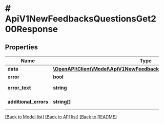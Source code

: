 # # ApiV1NewFeedbacksQuestionsGet200Response

## Properties

Name | Type | Description | Notes
------------ | ------------- | ------------- | -------------
**data** | [**\OpenAPI\Client\Model\ApiV1NewFeedbacksQuestionsGet200ResponseData**](ApiV1NewFeedbacksQuestionsGet200ResponseData.md) |  | [optional]
**error** | **bool** | Есть ли ошибка | [optional]
**error_text** | **string** | Описание ошибки | [optional]
**additional_errors** | **string[]** | Дополнительные ошибки | [optional]

[[Back to Model list]](../../README.md#models) [[Back to API list]](../../README.md#endpoints) [[Back to README]](../../README.md)
